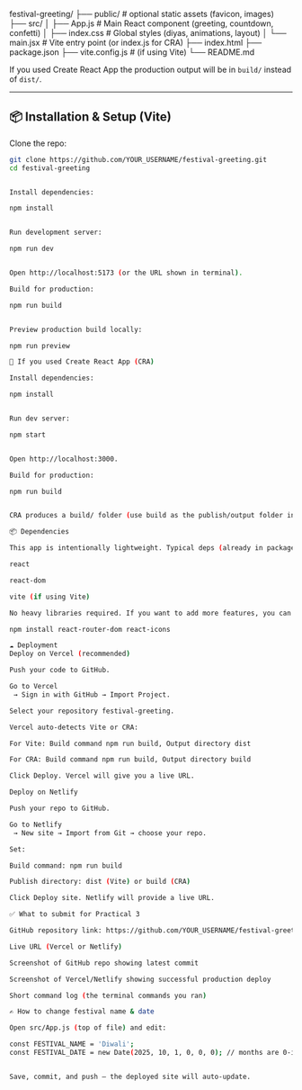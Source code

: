 festival-greeting/
├── public/ # optional static assets (favicon, images)
├── src/
│ ├── App.js # Main React component (greeting, countdown, confetti)
│ ├── index.css # Global styles (diyas, animations, layout)
│ └── main.jsx # Vite entry point (or index.js for CRA)
├── index.html
├── package.json
├── vite.config.js # (if using Vite)
└── README.md


If you used Create React App the production output will be in `build/` instead of `dist/`.

---

## 📦 Installation & Setup (Vite)

Clone the repo:
```bash
git clone https://github.com/YOUR_USERNAME/festival-greeting.git
cd festival-greeting


Install dependencies:

npm install


Run development server:

npm run dev


Open http://localhost:5173 (or the URL shown in terminal).

Build for production:

npm run build


Preview production build locally:

npm run preview

🔁 If you used Create React App (CRA)

Install dependencies:

npm install


Run dev server:

npm start


Open http://localhost:3000.

Build for production:

npm run build


CRA produces a build/ folder (use build as the publish/output folder in deployment settings).

📦 Dependencies

This app is intentionally lightweight. Typical deps (already in package.json):

react

react-dom

vite (if using Vite)

No heavy libraries required. If you want to add more features, you can install:

npm install react-router-dom react-icons

☁️ Deployment
Deploy on Vercel (recommended)

Push your code to GitHub.

Go to Vercel
 → Sign in with GitHub → Import Project.

Select your repository festival-greeting.

Vercel auto-detects Vite or CRA:

For Vite: Build command npm run build, Output directory dist

For CRA: Build command npm run build, Output directory build

Click Deploy. Vercel will give you a live URL.

Deploy on Netlify

Push your repo to GitHub.

Go to Netlify
 → New site → Import from Git → choose your repo.

Set:

Build command: npm run build

Publish directory: dist (Vite) or build (CRA)

Click Deploy site. Netlify will provide a live URL.

✅ What to submit for Practical 3

GitHub repository link: https://github.com/YOUR_USERNAME/festival-greeting

Live URL (Vercel or Netlify)

Screenshot of GitHub repo showing latest commit

Screenshot of Vercel/Netlify showing successful production deploy

Short command log (the terminal commands you ran)

✍️ How to change festival name & date

Open src/App.js (top of file) and edit:

const FESTIVAL_NAME = 'Diwali';
const FESTIVAL_DATE = new Date(2025, 10, 1, 0, 0, 0); // months are 0-indexed: 10 == November


Save, commit, and push — the deployed site will auto-update.
